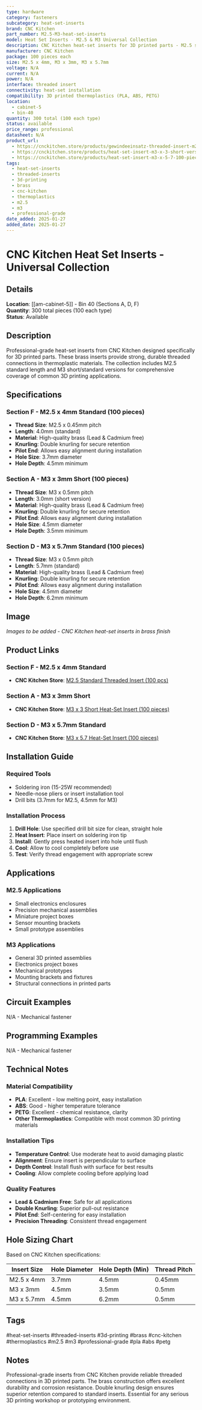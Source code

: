 ```yaml
---
type: hardware
category: fasteners
subcategory: heat-set-inserts
brand: CNC Kitchen
part_number: M2.5-M3-heat-set-inserts
model: Heat Set Inserts - M2.5 & M3 Universal Collection
description: CNC Kitchen heat-set inserts for 3D printed parts - M2.5 standard and M3 short/standard versions
manufacturer: CNC Kitchen
package: 100 pieces each
size: M2.5 x 4mm, M3 x 3mm, M3 x 5.7mm
voltage: N/A
current: N/A
power: N/A
interface: threaded insert
connectivity: heat-set installation
compatibility: 3D printed thermoplastics (PLA, ABS, PETG)
location:
  - cabinet-5
  - bin-40
quantity: 300 total (100 each type)
status: available
price_range: professional
datasheet: N/A
product_url:
  - https://cnckitchen.store/products/gewindeeinsatz-threaded-insert-m2-5-standard-100-stk-pcs
  - https://cnckitchen.store/products/heat-set-insert-m3-x-3-short-version-100-pieces
  - https://cnckitchen.store/products/heat-set-insert-m3-x-5-7-100-pieces
tags:
  - heat-set-inserts
  - threaded-inserts
  - 3d-printing
  - brass
  - cnc-kitchen
  - thermoplastics
  - m2.5
  - m3
  - professional-grade
date_added: 2025-01-27
added_date: 2025-01-27
---
```


# CNC Kitchen Heat Set Inserts - Universal Collection

## Details

**Location**: [[am-cabinet-5]] - Bin 40 (Sections A, D, F)  
**Quantity**: 300 total pieces (100 each type)  
**Status**: Available

## Description

Professional-grade heat-set inserts from CNC Kitchen designed specifically for 3D printed parts. These brass inserts provide strong, durable threaded connections in thermoplastic materials. The collection includes M2.5 standard length and M3 short/standard versions for comprehensive coverage of common 3D printing applications.

## Specifications

### Section F - M2.5 x 4mm Standard (100 pieces)

- **Thread Size**: M2.5 x 0.45mm pitch
- **Length**: 4.0mm (standard)
- **Material**: High-quality brass (Lead & Cadmium free)
- **Knurling**: Double knurling for secure retention
- **Pilot End**: Allows easy alignment during installation
- **Hole Size**: 3.7mm diameter
- **Hole Depth**: 4.5mm minimum

### Section A - M3 x 3mm Short (100 pieces)

- **Thread Size**: M3 x 0.5mm pitch
- **Length**: 3.0mm (short version)
- **Material**: High-quality brass (Lead & Cadmium free)
- **Knurling**: Double knurling for secure retention
- **Pilot End**: Allows easy alignment during installation
- **Hole Size**: 4.5mm diameter
- **Hole Depth**: 3.5mm minimum

### Section D - M3 x 5.7mm Standard (100 pieces)

- **Thread Size**: M3 x 0.5mm pitch
- **Length**: 5.7mm (standard)
- **Material**: High-quality brass (Lead & Cadmium free)
- **Knurling**: Double knurling for secure retention
- **Pilot End**: Allows easy alignment during installation
- **Hole Size**: 4.5mm diameter
- **Hole Depth**: 6.2mm minimum

## Image

_Images to be added - CNC Kitchen heat-set inserts in brass finish_

## Product Links

### Section F - M2.5 x 4mm Standard

- **CNC Kitchen Store**: [M2.5 Standard Threaded Insert (100 pcs)](https://cnckitchen.store/products/gewindeeinsatz-threaded-insert-m2-5-standard-100-stk-pcs)

### Section A - M3 x 3mm Short

- **CNC Kitchen Store**: [M3 x 3 Short Heat-Set Insert (100 pieces)](https://cnckitchen.store/products/heat-set-insert-m3-x-3-short-version-100-pieces)

### Section D - M3 x 5.7mm Standard

- **CNC Kitchen Store**: [M3 x 5.7 Heat-Set Insert (100 pieces)](https://cnckitchen.store/products/heat-set-insert-m3-x-5-7-100-pieces)

## Installation Guide

### Required Tools

- Soldering iron (15-25W recommended)
- Needle-nose pliers or insert installation tool
- Drill bits (3.7mm for M2.5, 4.5mm for M3)

### Installation Process

1. **Drill Hole**: Use specified drill bit size for clean, straight hole
2. **Heat Insert**: Place insert on soldering iron tip
3. **Install**: Gently press heated insert into hole until flush
4. **Cool**: Allow to cool completely before use
5. **Test**: Verify thread engagement with appropriate screw

## Applications

### M2.5 Applications

- Small electronics enclosures
- Precision mechanical assemblies
- Miniature project boxes
- Sensor mounting brackets
- Small prototype assemblies

### M3 Applications

- General 3D printed assemblies
- Electronics project boxes
- Mechanical prototypes
- Mounting brackets and fixtures
- Structural connections in printed parts

## Circuit Examples

N/A - Mechanical fastener

## Programming Examples

N/A - Mechanical fastener

## Technical Notes

### Material Compatibility

- **PLA**: Excellent - low melting point, easy installation
- **ABS**: Good - higher temperature tolerance
- **PETG**: Excellent - chemical resistance, clarity
- **Other Thermoplastics**: Compatible with most common 3D printing materials

### Installation Tips

- **Temperature Control**: Use moderate heat to avoid damaging plastic
- **Alignment**: Ensure insert is perpendicular to surface
- **Depth Control**: Install flush with surface for best results
- **Cooling**: Allow complete cooling before applying load

### Quality Features

- **Lead & Cadmium Free**: Safe for all applications
- **Double Knurling**: Superior pull-out resistance
- **Pilot End**: Self-centering for easy installation
- **Precision Threading**: Consistent thread engagement

## Hole Sizing Chart

Based on CNC Kitchen specifications:

| Insert Size | Hole Diameter | Hole Depth (Min) | Thread Pitch |
| ----------- | ------------- | ---------------- | ------------ |
| M2.5 x 4mm  | 3.7mm         | 4.5mm            | 0.45mm       |
| M3 x 3mm    | 4.5mm         | 3.5mm            | 0.5mm        |
| M3 x 5.7mm  | 4.5mm         | 6.2mm            | 0.5mm        |

## Tags

#heat-set-inserts #threaded-inserts #3d-printing #brass #cnc-kitchen #thermoplastics #m2.5 #m3 #professional-grade #pla #abs #petg

## Notes

Professional-grade inserts from CNC Kitchen provide reliable threaded connections in 3D printed parts. The brass construction offers excellent durability and corrosion resistance. Double knurling design ensures superior retention compared to standard inserts. Essential for any serious 3D printing workshop or prototyping environment.
